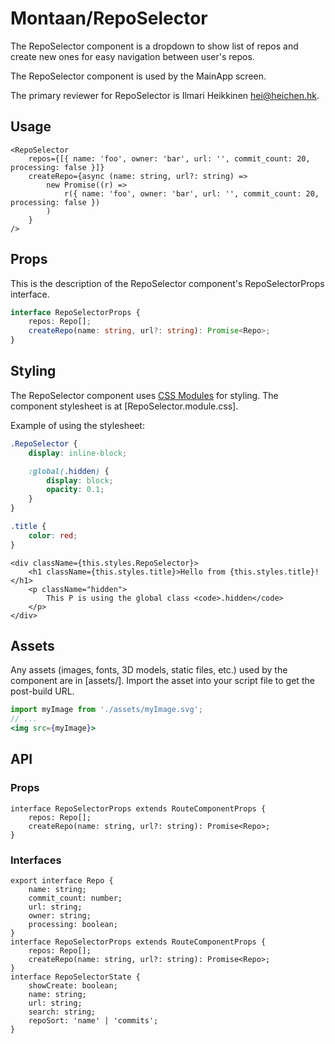 # Montaan/RepoSelector

The RepoSelector component is a dropdown to show list of repos and create new ones for easy navigation between user's repos.

The RepoSelector component is used by the MainApp screen.

The primary reviewer for RepoSelector is Ilmari Heikkinen <hei@heichen.hk>.

## Usage

```tsx
<RepoSelector
	repos={[{ name: 'foo', owner: 'bar', url: '', commit_count: 20, processing: false }]}
	createRepo={async (name: string, url?: string) =>
		new Promise((r) =>
			r({ name: 'foo', owner: 'bar', url: '', commit_count: 20, processing: false })
		)
	}
/>
```

## Props

This is the description of the RepoSelector component's RepoSelectorProps interface.

```ts
interface RepoSelectorProps {
	repos: Repo[];
	createRepo(name: string, url?: string): Promise<Repo>;
}
```

## Styling

The RepoSelector component uses [CSS Modules](https://github.com/css-modules/css-modules) for styling. The component stylesheet is at [RepoSelector.module.css].

Example of using the stylesheet:

```css
.RepoSelector {
	display: inline-block;

	:global(.hidden) {
		display: block;
		opacity: 0.1;
	}
}

.title {
	color: red;
}
```

```tsx
<div className={this.styles.RepoSelector}>
	<h1 className={this.styles.title}>Hello from {this.styles.title}!</h1>
	<p className="hidden">
		This P is using the global class <code>.hidden</code>
	</p>
</div>
```

## Assets

Any assets (images, fonts, 3D models, static files, etc.) used by the component are in [assets/]. Import the asset into your script file to get the post-build URL.

```jsx
import myImage from './assets/myImage.svg';
// ...
<img src={myImage}>
```

## API

### Props

```tsx
interface RepoSelectorProps extends RouteComponentProps {
	repos: Repo[];
	createRepo(name: string, url?: string): Promise<Repo>;
}
```

### Interfaces

```tsx
export interface Repo {
	name: string;
	commit_count: number;
	url: string;
	owner: string;
	processing: boolean;
}
interface RepoSelectorProps extends RouteComponentProps {
	repos: Repo[];
	createRepo(name: string, url?: string): Promise<Repo>;
}
interface RepoSelectorState {
	showCreate: boolean;
	name: string;
	url: string;
	search: string;
	repoSort: 'name' | 'commits';
}
```
